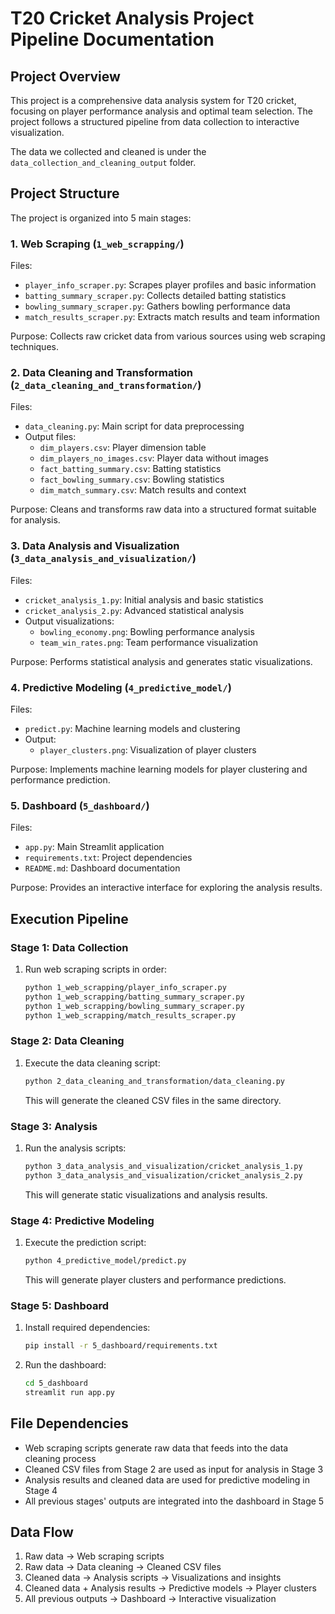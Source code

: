 # T20 Cricket Analysis Project Pipeline Documentation

## Project Overview
This project is a comprehensive data analysis system for T20 cricket, focusing on player performance analysis and optimal team selection. The project follows a structured pipeline from data collection to interactive visualization.

The data we collected and cleaned is under the `data_collection_and_cleaning_output` folder.

## Project Structure
The project is organized into 5 main stages:

### 1. Web Scraping (`1_web_scrapping/`)
Files:
- `player_info_scraper.py`: Scrapes player profiles and basic information
- `batting_summary_scraper.py`: Collects detailed batting statistics
- `bowling_summary_scraper.py`: Gathers bowling performance data
- `match_results_scraper.py`: Extracts match results and team information

Purpose: Collects raw cricket data from various sources using web scraping techniques.

### 2. Data Cleaning and Transformation (`2_data_cleaning_and_transformation/`)
Files:
- `data_cleaning.py`: Main script for data preprocessing
- Output files:
  - `dim_players.csv`: Player dimension table
  - `dim_players_no_images.csv`: Player data without images
  - `fact_batting_summary.csv`: Batting statistics
  - `fact_bowling_summary.csv`: Bowling statistics
  - `dim_match_summary.csv`: Match results and context

Purpose: Cleans and transforms raw data into a structured format suitable for analysis.

### 3. Data Analysis and Visualization (`3_data_analysis_and_visualization/`)
Files:
- `cricket_analysis_1.py`: Initial analysis and basic statistics
- `cricket_analysis_2.py`: Advanced statistical analysis
- Output visualizations:
  - `bowling_economy.png`: Bowling performance analysis
  - `team_win_rates.png`: Team performance visualization

Purpose: Performs statistical analysis and generates static visualizations.

### 4. Predictive Modeling (`4_predictive_model/`)
Files:
- `predict.py`: Machine learning models and clustering
- Output:
  - `player_clusters.png`: Visualization of player clusters

Purpose: Implements machine learning models for player clustering and performance prediction.

### 5. Dashboard (`5_dashboard/`)
Files:
- `app.py`: Main Streamlit application
- `requirements.txt`: Project dependencies
- `README.md`: Dashboard documentation

Purpose: Provides an interactive interface for exploring the analysis results.

## Execution Pipeline

### Stage 1: Data Collection
1. Run web scraping scripts in order:
   ```bash
   python 1_web_scrapping/player_info_scraper.py
   python 1_web_scrapping/batting_summary_scraper.py
   python 1_web_scrapping/bowling_summary_scraper.py
   python 1_web_scrapping/match_results_scraper.py
   ```

### Stage 2: Data Cleaning
1. Execute the data cleaning script:
   ```bash
   python 2_data_cleaning_and_transformation/data_cleaning.py
   ```
   This will generate the cleaned CSV files in the same directory.

### Stage 3: Analysis
1. Run the analysis scripts:
   ```bash
   python 3_data_analysis_and_visualization/cricket_analysis_1.py
   python 3_data_analysis_and_visualization/cricket_analysis_2.py
   ```
   This will generate static visualizations and analysis results.

### Stage 4: Predictive Modeling
1. Execute the prediction script:
   ```bash
   python 4_predictive_model/predict.py
   ```
   This will generate player clusters and performance predictions.

### Stage 5: Dashboard
1. Install required dependencies:
   ```bash
   pip install -r 5_dashboard/requirements.txt
   ```
2. Run the dashboard:
   ```bash
   cd 5_dashboard
   streamlit run app.py
   ```

## File Dependencies
- Web scraping scripts generate raw data that feeds into the data cleaning process
- Cleaned CSV files from Stage 2 are used as input for analysis in Stage 3
- Analysis results and cleaned data are used for predictive modeling in Stage 4
- All previous stages' outputs are integrated into the dashboard in Stage 5

## Data Flow
1. Raw data → Web scraping scripts
2. Raw data → Data cleaning → Cleaned CSV files
3. Cleaned data → Analysis scripts → Visualizations and insights
4. Cleaned data + Analysis results → Predictive models → Player clusters
5. All previous outputs → Dashboard → Interactive visualization